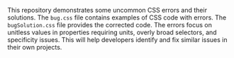 This repository demonstrates some uncommon CSS errors and their solutions.  The `bug.css` file contains examples of CSS code with errors. The `bugSolution.css` file provides the corrected code. The errors focus on unitless values in properties requiring units, overly broad selectors, and specificity issues.  This will help developers identify and fix similar issues in their own projects. 